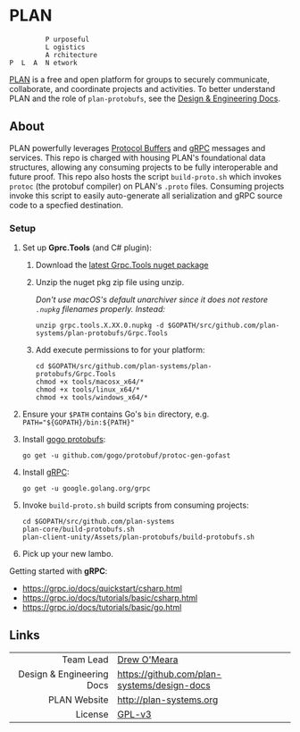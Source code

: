 # PLAN

```
         P urposeful
         L ogistics
         A rchitecture
P  L  A  N etwork
```

[PLAN](http://plan-systems.org) is a free and open platform for groups to securely communicate, collaborate, and coordinate projects and activities. To better understand PLAN and the role of `plan-protobufs`, see the [Design & Engineering Docs](https://github.com/plan-systems/design-docs).

## About

PLAN powerfully leverages [Protocol Buffers](https://developers.google.com/protocol-buffers/) and [gRPC](https://grpc.io/) messages and services.  This repo is charged with housing PLAN's foundational data structures, allowing any consuming projects to be fully interoperable and future proof.  This repo also hosts the script `build-proto.sh` which invokes `protoc` (the protobuf compiler) on PLAN's `.proto` files.  Consuming projects invoke this script to easily auto-generate all serialization and gRPC source code to a specfied destination.   


### Setup

1. Set up **Gprc.Tools** (and C# plugin):
    1. Download the [latest Grpc.Tools nuget package](https://www.nuget.org/packages/Grpc.Tools/)
      
    2. Unzip the nuget pkg zip file using unzip. 
    
       _Don't use macOS's default unarchiver since it does not restore `.nupkg` filenames properly. Instead:_
    
        `unzip grpc.tools.X.XX.0.nupkg -d $GOPATH/src/github.com/plan-systems/plan-protobufs/Grpc.Tools`        
                
    3. Add execute permissions to for your platform:
        ```
        cd $GOPATH/src/github.com/plan-systems/plan-protobufs/Grpc.Tools
        chmod +x tools/macosx_x64/*
        chmod +x tools/linux_x64/*
        chmod +x tools/windows_x64/*
        ```
       
2. Ensure your `$PATH` contains Go's `bin` directory, e.g. `PATH="${GOPATH}/bin:${PATH}"`

3. Install [gogo protobufs](https://github.com/gogo/protobuf/):

     `go get -u github.com/gogo/protobuf/protoc-gen-gofast`
     
4. Install [gRPC](https://grpc.io/):

     `go get -u google.golang.org/grpc`
	 
5. Invoke `build-proto.sh` build scripts from consuming projects:

    ```
	cd $GOPATH/src/github.com/plan-systems
    plan-core/build-protobufs.sh
    plan-client-unity/Assets/plan-protobufs/build-protobufs.sh
    ```

6. Pick up your new lambo.


Getting started with **gRPC**:
   * https://grpc.io/docs/quickstart/csharp.html
   * https://grpc.io/docs/tutorials/basic/csharp.html
   * https://grpc.io/docs/tutorials/basic/go.html



## Links

|                           |                                                          |
|--------------------------:|----------------------------------------------------------|
|                 Team Lead | [Drew O'Meara](mailto:drew2019@plan-systems.org)         |
| Design & Engineering Docs | https://github.com/plan-systems/design-docs              |
|              PLAN Website | http://plan-systems.org                                  |
|                   License | [GPL-v3](https://www.gnu.org/licenses/gpl-3.0.en.htmlm)  |
